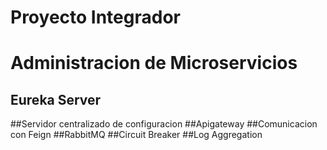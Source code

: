 # Proyecto Integrador
# Administracion de Microservicios
## Eureka Server
##Servidor centralizado de configuracion
##Apigateway
##Comunicacion con Feign
##RabbitMQ
##Circuit Breaker
##Log Aggregation
